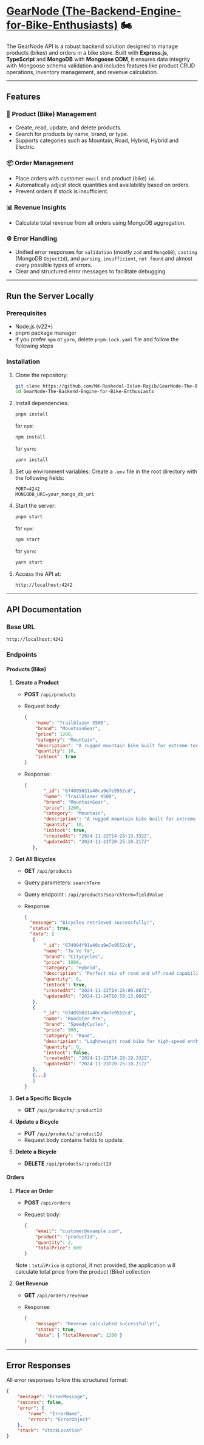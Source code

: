 # [GearNode (The-Backend-Engine-for-Bike-Enthusiasts)](https://gearnode.vercel.app) 🏍

The GearNode API is a robust backend solution designed to manage products (bikes) and orders in a bike store. Built with **Express.js**, **TypeScript** and **MongoDB** with **Mongoose ODM**, it ensures data integrity with Mongoose schema validation and includes features like product CRUD operations, inventory management, and revenue calculation.

---

## Features

### 🚴 Product (Bike) Management

-   Create, read, update, and delete products.
-   Search for products by name, brand, or type.
-   Supports categories such as Mountain, Road, Hybrid, Hybrid and Electric.

### 📦 Order Management

-   Place orders with customer `email` and product (bike) `id`.
-   Automatically adjust stock quantities and availability based on orders.
-   Prevent orders if stock is insufficient.

### 📊 Revenue Insights

-   Calculate total revenue from all orders using MongoDB aggregation.

### ⚙️ Error Handling

-   Unified error responses for `validation` (mostly `zod` and `MongoDB`), `casting` (MongoDB `ObjectId`), and `parsing`, `insufficient`, `not found` and almost every possible types of errors.
-   Clear and structured error messages to facilitate debugging.

---

## Run the Server Locally

### Prerequisites

-   Node.js (v22+)
-   pnpm package manager
-   if you prefer `npm` or `yarn`, delete `pnpm-lock.yaml` file and follow the following steps

### Installation

1. Clone the repository:

    ```bash
    git clone https://github.com/Md-Rashedul-Islam-Rajib/GearNode-The-Backend-Engine-for-Bike-Enthusiasts
    cd GearNode-The-Backend-Engine-for-Bike-Enthusiasts
    ```

2. Install dependencies:

    ```bash
    pnpm install
    ```

    for `npm`:

    ```bash
    npm install
    ```

    for `yarn`:

    ```bash
    yarn install
    ```

3. Set up environment variables:
   Create a `.env` file in the root directory with the following fields:

    ```env
    PORT=4242
    MONGODB_URI=your_mongo_db_uri
    ```

4. Start the server:

    ```bash
    pnpm start
    ```

    for `npm`:

    ```bash
    npm start
    ```

    for `yarn`:

    ```bash
    yarn start
    ```

5. Access the API at:

    ```bash
    http://localhost:4242
    ```

---

## API Documentation

### Base URL

`http://localhost:4242`

### Endpoints

#### **Products (Bike)**

1. **Create a Product**

    - **POST** `/api/products`
    - Request body:

        ```json
        {
            "name": "Trailblazer X500",
            "brand": "MountainGear",
            "price": 1200,
            "category": "Mountain",
            "description": "A rugged mountain bike built for extreme terrains.",
            "quantity": 10,
            "inStock": true
        }
        ```

    - Response:

        ```json
        {
               "_id": "674095031a40ca9e7e9552cd",
               "name": "Trailblazer X500",
               "brand": "MountainGear",
               "price": 1200,
               "category": "Mountain",
               "description": "A rugged mountain bike built for extreme terrains.",
               "quantity": 10,
               "inStock": true,
               "createdAt": "2024-11-22T14:28:19.332Z",
               "updatedAt": "2024-11-23T20:25:10.217Z"
           },
        ```

2. **Get All Bicycles**

    - **GET** `/api/products`
    - Query parameters: `searchTerm`
    - Query endpoint : `/api/products?searchTerm=fieldValue`
    - Response:

        ```json
        {
          "message": "Bicycles retrieved successfully!",
          "status": true,
          "data": [
           {
               "_id": "674094f91a40ca9e7e9552cb",
               "name": "To Yo Ta",
               "brand": "CityCycles",
               "price": 1000,
               "category": "Hybrid",
               "description": "Perfect mix of road and off-road capabilities.",
               "quantity": 6,
               "inStock": true,
               "createdAt": "2024-11-22T14:28:09.887Z",
               "updatedAt": "2024-11-24T10:58:13.866Z"
           },
           {
               "_id": "674095031a40ca9e7e9552cd",
               "name": "Roadster Pro",
               "brand": "SpeedyCycles",
               "price": 900,
               "category": "Road",
               "description": "Lightweight road bike for high-speed enthusiasts.",
               "quantity": 0,
               "inStock": false,
               "createdAt": "2024-11-22T14:28:19.332Z",
               "updatedAt": "2024-11-23T20:25:10.217Z"
           },
           {...}
           ]
        }
        ```

3. **Get a Specific Bicycle**

    - **GET** `/api/products/:productId`

4. **Update a Bicycle**

    - **PUT** `/api/products/:productId`
    - Request body contains fields to update.

5. **Delete a Bicycle**
    - **DELETE** `/api/products/:productId`

#### **Orders**

1. **Place an Order**

    - **POST** `/api/orders`
    - Request body:

        ```json
        {
            "email": "customer@example.com",
            "product": "productId",
            "quantity": 2,
            "totalPrice": 600
        }
        ```

    Note : `totalPrice` is optional, if not provided, the application will calculate total price from the product (Bike) collection

2. **Get Revenue**

    - **GET** `/api/orders/revenue`
    - Response:

        ```json
        {
            "message": "Revenue calculated successfully!",
            "status": true,
            "data": { "totalRevenue": 1200 }
        }
        ```

---

## Error Responses

All error responses follow this structured format:

```json
{
    "message": "ErrorMessage",
    "success": false,
    "error": {
        "name": "ErrorName",
        "errors": "ErrorObject"
    },
    "stack": "StackLocation"
}
```
